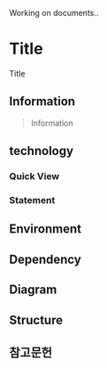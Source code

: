 Working on documents.. 


# Title
Title

## Information
> Information

## technology

### Quick View

### Statement

## Environment

## Dependency

## Diagram

## Structure

## 참고문헌 
